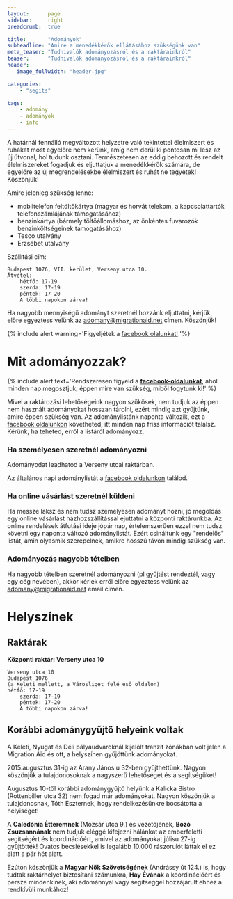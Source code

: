 ```yaml
---
layout:      page
sidebar:     right
breadcrumb:  true

title:       "Adományok"
subheadline: "Amire a menedékkérők ellátásához szükségünk van"
meta_teaser: "Tudnivalók adományozásról és a raktárainkról"
teaser:      "Tudnivalók adományozásról és a raktárainkról"
header:
   image_fullwidth: "header.jpg"

categories:
    - "segits"

tags:
    - adomány
    - adományok
    - info
---
```

A határnál fennálló megváltozott helyzetre való tekintettel élelmiszert és ruhákat most egyelőre nem kérünk, amíg nem derül ki pontosan mi lesz az új útvonal, hol tudunk osztani. Természetesen az eddig behozott és rendelt élelmiszereket fogadjuk és eljuttatjuk a menedékkérők számára, de egyelőre az új megrendelésekbe élelmiszert és ruhát ne tegyetek! Köszönjük!

Amire jelenleg szükség lenne: 

- mobiltelefon feltöltőkártya (magyar és horvát telekom, a kapcsolattartók telefonszámlájának támogatásához)
- benzinkártya (bármely töltőállomáshoz, az önkéntes fuvarozók benzinköltségeinek támogatásához)  
- Tesco utalvány
- Erzsébet utalvány

Szállítási cím: 

	Budapest 1076, VII. kerület, Verseny utca 10.
	Átvétel: 
        hétfő: 17-19
        szerda: 17-19
        péntek: 17-20
        A többi napokon zárva!

Ha nagyobb mennyiségű adományt szeretnél hozzánk eljuttatni, kérjük, előre egyeztess velünk az [adomany@migrationaid.net](mailto:adomany@migrationaid.net) címen. Köszönjük! 

{% include alert warning='Figyeljétek a <a href="https://www.facebook.com/migrationaidhungary"> facebook olalunkat!</a> '%}


# Mit adományozzak? 

{% include alert text='Rendszeresen figyeld a <a href="https://www.facebook.com/migrationaidhungary"><b>facebook-oldalunkat</b></a>, ahol minden nap megosztjuk, éppen mire van szükség, miből fogytunk ki!' %}


Mivel a raktározási lehetőségeink nagyon szűkösek, nem tudjuk az éppen nem használt adományokat hosszan tárolni, ezért mindig azt gyűjtünk, amire éppen szükség van. Az adománylistánk naponta változik, ezt a [facebook oldalunkon](https://www.facebook.com/migrationaidhungary) követheted, itt minden nap friss információt találsz. Kérünk, ha teheted, erről a listáról adományozz.


### Ha személyesen szeretnél adományozni

Adományodat leadhatod a Verseny utcai raktárban. 

Az általános napi adománylistát a [facebook oldalunkon](https://www.facebook.com/migrationaidhungary) találod. 

### Ha online vásárlást szeretnél küldeni 

Ha messze laksz és nem tudsz személyesen adományt hozni, jó megoldás egy online vásárlást házhozszállítással ejuttatni a központi raktárunkba. 
Az online rendelések átfutási ideje jópár nap, értelemszerűen ezzel nem tudsz követni egy naponta változó adománylistát. Ezért csináltunk egy "rendelős" listát, amin olyasmik szerepelnek, amikre hosszú távon mindig szükség van. 

### Adományozás nagyobb tételben

Ha nagyobb tételben szeretnél adományozni (pl gyűjtést rendeztél, vagy egy cég nevében), akkor kérlek erről előre egyeztess velünk az adomany@migrationaid.net email címen. 


# Helyszínek

## Raktárak 

<!--
### **Mozsár utcai raktár**

A rendkívüli helyzetre való tekintettel a Caledonia Étterem ismét fogad adományt, mely kizárólag takaró, pléd, polioam, matrac, hálózsák, esőkabát és kézi töltésű zseblámpa lehet!

    Caledonia Étterem,
    Budapest 1066. Mozsár utca 9 
    mindennap 14.00.-19.00. 

Mindenkit megkérünk, erre a helyszínre semmilyen más adományt ne vigyen, mert nem tudjuk átvenni!
A plédek, matracok tisztítására nincs lehetőségünk, ennek szellemében csak a tiszta termékeket áll módunkban fogadni!
--> 

**Központi raktár: Verseny utca 10**

	Verseny utca 10
	Budapest 1076
	(a Keleti mellett, a Városliget felé eső oldalon)	
	hétfő: 17-19
        szerda: 17-19
        péntek: 17-20
        A többi napokon zárva!


## Korábbi adománygyűjtő helyeink voltak

A Keleti, Nyugat és Déli pályaudvaroknál kijelölt tranzit zónákban volt jelen a Migration Aid és ott, a helyszínen gyűjöttünk adományokat. 

2015.augusztus 31-ig az Arany János u 32-ben gyűjthettünk. Nagyon köszönjük a tulajdonosoknak a nagyszerű lehetőséget és a segítségüket!

Augusztus 10-től korábbi adománygyűjtő helyünk a Kalicka Bistro (Rottenbiller utca 32) nem fogad már adományokat. Nagyon köszönjük a tulajdonosnak, Tóth Eszternek, hogy rendelkezésünkre bocsátotta a helyiséget!

A **Caledónia Étteremnek** (Mozsár utca 9.) és vezetőjének, **Bozó Zsuzsannának** nem tudjuk eléggé kifejezni hálánkat az emberfeletti segítségért és koordinációért, amivel az adományokat júlisu 27-ig gyűjtötték! Óvatos becslésekkel is legalább 10.000 rászorulót láttak el ez alatt a pár hét alatt.

Ezúton köszönjük a **Magyar Nők Szövetségének** (Andrássy út 124.) is, hogy tudtak raktárhelyet biztosítani számunkra, **Hay Évának** a koordinációért és persze mindenkinek, aki adománnyal vagy segítséggel hozzájárult ehhez a rendkívüli munkához!
